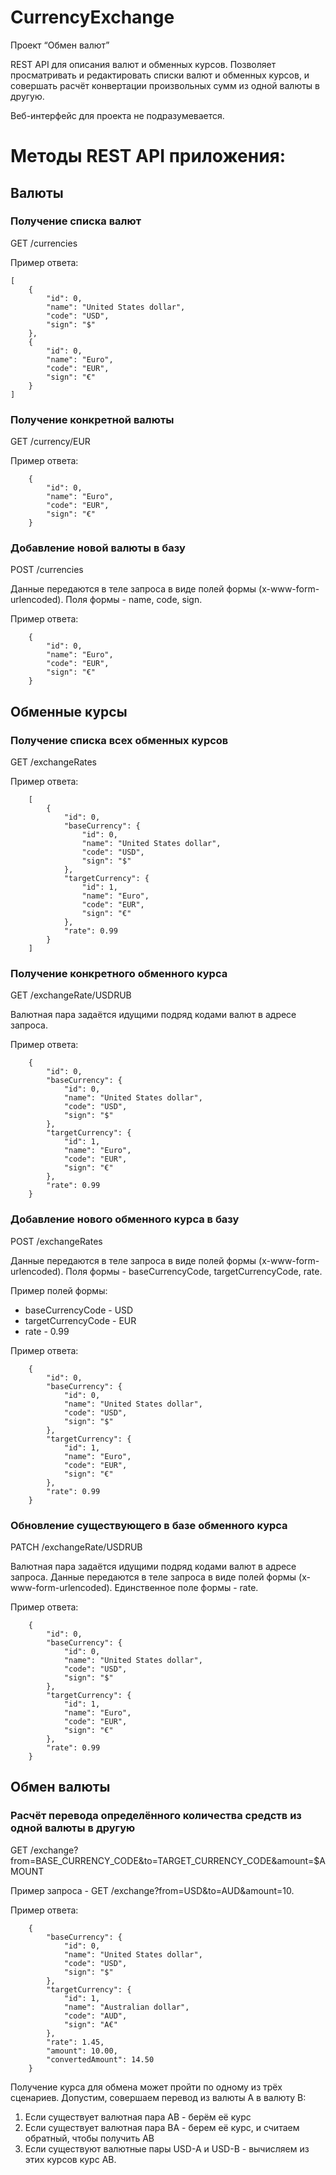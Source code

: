 # CurrencyExchange
Проект “Обмен валют”

REST API для описания валют и обменных курсов.
Позволяет просматривать и редактировать списки валют и обменных курсов,
и совершать расчёт конвертации произвольных сумм из одной валюты в другую.

Веб-интерфейс для проекта не подразумевается.

# Методы REST API приложения:

## Валюты

### Получение списка валют

GET /currencies

Пример ответа:

    [
        {
            "id": 0,
            "name": "United States dollar",
            "code": "USD",
            "sign": "$"
        },   
        {
            "id": 0,
            "name": "Euro",
            "code": "EUR",
            "sign": "€"
        }
    ]



### Получение конкретной валюты

GET /currency/EUR

Пример ответа:

        {
            "id": 0,
            "name": "Euro",
            "code": "EUR",
            "sign": "€"
        }

### Добавление новой валюты в базу

POST /currencies

Данные передаются в теле запроса в виде полей формы (x-www-form-urlencoded). Поля формы - name, code, sign.

Пример ответа:

        {
            "id": 0,
            "name": "Euro",
            "code": "EUR",
            "sign": "€"
        }


## Обменные курсы

### Получение списка всех обменных курсов

GET /exchangeRates

Пример ответа:

        [
            {
                "id": 0,
                "baseCurrency": {
                    "id": 0,
                    "name": "United States dollar",
                    "code": "USD",
                    "sign": "$"
                },
                "targetCurrency": {
                    "id": 1,
                    "name": "Euro",
                    "code": "EUR",
                    "sign": "€"
                },
                "rate": 0.99
            }
        ]

### Получение конкретного обменного курса

GET /exchangeRate/USDRUB

Валютная пара задаётся идущими подряд кодами валют в адресе запроса.

Пример ответа:

        {
            "id": 0,
            "baseCurrency": {
                "id": 0,
                "name": "United States dollar",
                "code": "USD",
                "sign": "$"
            },
            "targetCurrency": {
                "id": 1,
                "name": "Euro",
                "code": "EUR",
                "sign": "€"
            },
            "rate": 0.99
        }

### Добавление нового обменного курса в базу

POST /exchangeRates

Данные передаются в теле запроса в виде полей формы (x-www-form-urlencoded). Поля формы - baseCurrencyCode, targetCurrencyCode, rate.

Пример полей формы:

- baseCurrencyCode - USD
- targetCurrencyCode - EUR
- rate - 0.99

Пример ответа:

        {
            "id": 0,
            "baseCurrency": {
                "id": 0,
                "name": "United States dollar",
                "code": "USD",
                "sign": "$"
            },
            "targetCurrency": {
                "id": 1,
                "name": "Euro",
                "code": "EUR",
                "sign": "€"
            },
            "rate": 0.99
        }

### Обновление существующего в базе обменного курса

PATCH /exchangeRate/USDRUB

Валютная пара задаётся идущими подряд кодами валют в адресе запроса. Данные передаются в теле запроса в виде полей формы (x-www-form-urlencoded). Единственное поле формы - rate.

Пример ответа:

        {
            "id": 0,
            "baseCurrency": {
                "id": 0,
                "name": "United States dollar",
                "code": "USD",
                "sign": "$"
            },
            "targetCurrency": {
                "id": 1,
                "name": "Euro",
                "code": "EUR",
                "sign": "€"
            },
            "rate": 0.99
        }

## Обмен валюты

### Расчёт перевода определённого количества средств из одной валюты в другую

GET /exchange?from=BASE_CURRENCY_CODE&to=TARGET_CURRENCY_CODE&amount=$AMOUNT

Пример запроса - GET /exchange?from=USD&to=AUD&amount=10.

Пример ответа:

        {
            "baseCurrency": {
                "id": 0,
                "name": "United States dollar",
                "code": "USD",
                "sign": "$"
            },
            "targetCurrency": {
                "id": 1,
                "name": "Australian dollar",
                "code": "AUD",
                "sign": "A€"
            },
            "rate": 1.45,
            "amount": 10.00,
            "convertedAmount": 14.50
        }


Получение курса для обмена может пройти по одному из трёх сценариев. Допустим, совершаем перевод из валюты A в валюту B:

1. Если существует валютная пара AB - берём её курс
2. Если существует валютная пара BA - берем её курс, и считаем обратный, чтобы получить AB
3. Если существуют валютные пары USD-A и USD-B - вычисляем из этих курсов курс AB.
